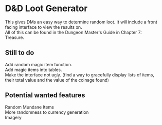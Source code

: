 # D&D Loot Generator

This gives DMs an easy way to determine random loot. It will include a front facing interface to view the results on.  
All of this can be found in the Dungeon Master's Guide in Chapter 7: Treasure.

## Still to do

Add random magic item function.  
Add magic items into tables.  
Make the interface not ugly. (find a way to gracefully display lists of items, their total value and the value of the coinage found)

## Potential wanted features

Random Mundane Items  
More randomness to currency generation  
Imagery  
